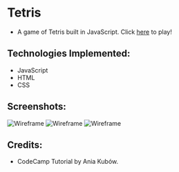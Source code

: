 # Tetris

* A game of Tetris built in JavaScript. Click [here]() to play!

## Technologies Implemented:

* JavaScript
* HTML
* CSS

## Screenshots:

![Wireframe]()
![Wireframe]()
![Wireframe]()

## Credits:

* CodeCamp Tutorial by Ania Kubów.